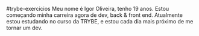 #trybe-exercicios
Meu nome é Igor Oliveira, tenho 19 anos. Estou começando minha carreira agora de dev, back & front end. 
Atualmente estou estudando no curso da TRYBE, e estou cada dia mais próximo de me tornar um dev.